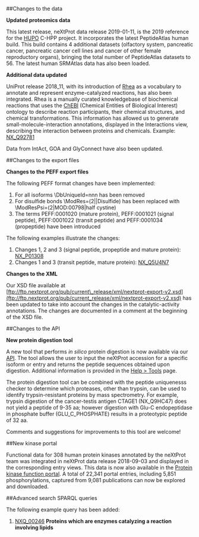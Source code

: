 ##Changes to the data

**Updated proteomics data**

This latest release, neXtProt data release 2019-01-11, is the 2019 reference for the [HUPO](https://www.hupo.org/) C-HPP project. It incorporates the latest PeptideAtlas human build. This build contains 4 additional datasets (olfactory system, pancreatic cancer, pancreatic cancer cell lines and cancer of other female reproductory organs), bringing the total  number of PeptideAtlas datasets to 56. The latest human SRMAtlas data has also been loaded.

**Additional data updated**

UniProt release 2018\_11, with its introduction of [Rhea](https://www.rhea-db.org/) as a vocabulary to annotate and represent enzyme-catalyzed reactions, has also been integrated. Rhea is a manually curated knowledgebase of biochemical reactions that uses the [ChEBI](https://www.ebi.ac.uk/chebi/) (Chemical Entities of Biological Interest) ontology to describe reaction participants, their chemical structures, and chemical transformations. This information has allowed us to generate small-molecule-interaction annotations, displayed in the Interactions view, describing the interaction between proteins and chemicals. Example: [NX\_Q92781](../entry/NX_Q92781/interactions)

Data from IntAct, GOA and GlyConnect have also been updated.

##Changes to the export files

**Changes to the PEFF export files**

The following PEFF format changes have been implemented:

1.	For all isoforms \DbUniqueId=nnn has been removed 
2.	For disulfide bonds \ModRes=(2||Disulfide) has been replaced with \ModResPsi=(2|MOD:00798|half cystine)
3.	The terms PEFF:0001020 (mature protein), PEFF:0001021 (signal peptide), PEFF:0001022 (transit peptide) and PEFF:0001034 (propeptide) have been introduced

The following examples illustrate the changes:

1.	Changes 1, 2 and 3 (signal peptide, propeptide and mature protein): [NX\_P01308](https://api.nextprot.org/export/entry/NX\_P01308.peff)
2.	Changes 1 and 3 (transit peptide, mature protein):  [NX\_Q5U4N7](https://api.nextprot.org/export/entry/NX\_Q5U4N7.peff)

**Changes to the XML**

Our XSD file available at [ftp://ftp.nextprot.org/pub/current\_release/xml/nextprot-export-v2.xsd](ftp://ftp.nextprot.org/pub/current_release/xml/nextprot-export-v2.xsd) has been updated to take into account the changes in the catalytic-activity annotations. The changes are documented in a comment at the beginning of the XSD file.

##Changes to the API

**New protein digestion tool**

A new tool that performs _in silico_ protein digestion is now available via our [API](https://api.nextprot.org/). The tool allows the user to input the neXtProt accession for a specific isoform or entry and returns the peptide sequences obtained upon digestion. Additional information is provided in the [Help > Tools](../help/tools) page.

The protein digestion tool can be combined with the peptide uniquenesss checker to determine which proteases, other than trypsin, can be used to identify trypsin-resistant proteins by mass spectrometry. For example, trypsin digestion of the cancer-testis antigen CTAGE1 (NX\_Q9HC47) does not yield a peptide of 9-35 aa; however digestion with Glu-C endopeptidase in phosphate buffer (GLU\_C\_PHOSPHATE) results in a proteotypic peptide of 32 aa.

Comments and suggestions for improvements to this tool are welcome!

##New kinase portal

Functional data for 308 human protein kinases annotated by the neXtProt team was integrated in neXtProt data release 2018-09-03 and displayed in the corresponding entry views. This data is now also available in the [Protein kinase function portal](../portals/kinase-function). A total of 22,341 portal entries, including 5,851 phosphorylations, captured from 9,081 publications can now be explored and downloaded.

##Advanced search SPARQL queries

The following example query has been added:

1. [NXQ\_00246](../proteins/search?mode=advanced&queryId=NXQ_00246) **Proteins which are enzymes catalyzing a reaction involving lipids**

